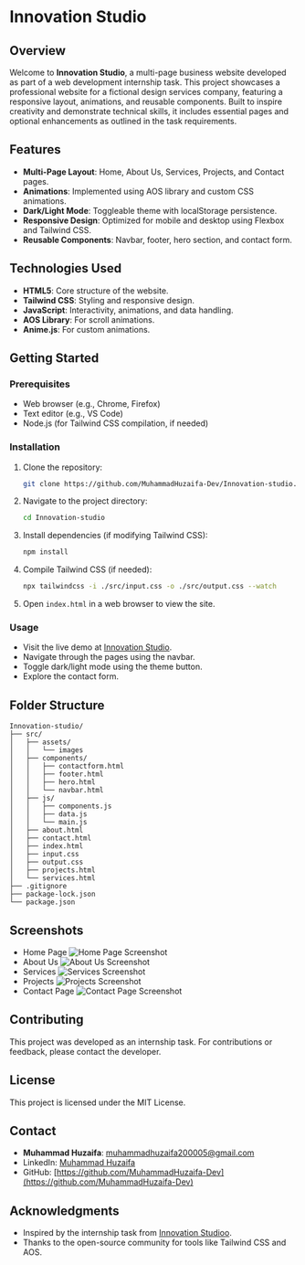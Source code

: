 # Innovation Studio

## Overview
Welcome to **Innovation Studio**, a multi-page business website developed as part of a web development internship task. This project showcases a professional website for a fictional design services company, featuring a responsive layout, animations, and reusable components. Built to inspire creativity and demonstrate technical skills, it includes essential pages and optional enhancements as outlined in the task requirements.

## Features
- **Multi-Page Layout**: Home, About Us, Services, Projects, and Contact pages.
- **Animations**: Implemented using AOS library and custom CSS animations.
- **Dark/Light Mode**: Toggleable theme with localStorage persistence.
- **Responsive Design**: Optimized for mobile and desktop using Flexbox and Tailwind CSS.
- **Reusable Components**: Navbar, footer, hero section, and contact form.

## Technologies Used
- **HTML5**: Core structure of the website.
- **Tailwind CSS**: Styling and responsive design.
- **JavaScript**: Interactivity, animations, and data handling.
- **AOS Library**: For scroll animations.
- **Anime.js**: For custom animations.

## Getting Started

### Prerequisites
- Web browser (e.g., Chrome, Firefox)
- Text editor (e.g., VS Code)
- Node.js (for Tailwind CSS compilation, if needed)

### Installation
1. Clone the repository:
   ```bash
   git clone https://github.com/MuhammadHuzaifa-Dev/Innovation-studio.git
   ```
2. Navigate to the project directory:
   ```bash
   cd Innovation-studio
   ```
3. Install dependencies (if modifying Tailwind CSS):
   ```bash
   npm install
   ```
4. Compile Tailwind CSS (if needed):
   ```bash
   npx tailwindcss -i ./src/input.css -o ./src/output.css --watch
   ```
5. Open `index.html` in a web browser to view the site.

### Usage
- Visit the live demo at [Innovation Studio](https://innovation-studio.vercel.app/index.html).
- Navigate through the pages using the navbar.
- Toggle dark/light mode using the theme button.
- Explore the contact form.

## Folder Structure
```
Innovation-studio/
├── src/
│   ├── assets/
│   │   └── images
│   ├── components/
│   │   ├── contactform.html
│   │   ├── footer.html
│   │   ├── hero.html
│   │   └── navbar.html
│   ├── js/
│   │   ├── components.js
│   │   ├── data.js
│   │   └── main.js
│   ├── about.html
│   ├── contact.html
│   ├── index.html
│   ├── input.css
│   ├── output.css
│   ├── projects.html
│   └── services.html
├── .gitignore
├── package-lock.json
└── package.json
```

## Screenshots
- Home Page
![Home Page Screenshot](/src/assets/screenShots/home.png)
- About Us
![About Us Screenshot](./src/assets/screenShots/about.png)
- Services
![Services Screenshot](./src/assets/screenShots/services.png)
- Projects
![Projects Screenshot](./src/assets/screenShots/projects.png)
- Contact Page
![Contact Page Screenshot](./src/assets/screenShots/contact.png)

## Contributing
This project was developed as an internship task. For contributions or feedback, please contact the developer.

## License
This project is licensed under the MIT License.

## Contact
- **Muhammad Huzaifa**: [muhammadhuzaifa200005@gmail.com](mailto:muhammadhuzaifa200005@gmail.com)
- LinkedIn: [Muhammad Huzaifa](https://www.linkedin.com/in/muhammad-huzaifa-a31907333/)
- GitHub: [https://github.com/MuhammadHuzaifa-Dev](https://github.com/MuhammadHuzaifa-Dev)

## Acknowledgments
- Inspired by the internship task from [Innovation Studioo](https://www.linkedin.com/company/innovation-studioo/).
- Thanks to the open-source community for tools like Tailwind CSS and AOS.